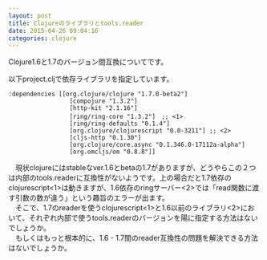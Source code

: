 ```yaml
---
layout: post
title: Clojureのライブラリとtools.reader
date: 2015-04-26 09:04:16
categories: clojure
---
```

<!-- {% raw %} -->
<p>Clojure1.6と1.7のバージョン間互換についてです。</p>

<p>以下project.cljで依存ライブラリを指定しています。</p>

<pre class="lang-clj prettyprint-override"><code>:dependencies [[org.clojure/clojure "1.7.0-beta2"]
                 [compojure "1.3.2"]
                 [http-kit "2.1.16"]
                 [ring/ring-core "1.3.2"]　;; &lt;1&gt;
                 [ring/ring-defaults "0.1.4"]
                 [org.clojure/clojurescript "0.0-3211"] ;; &lt;2&gt;
                 [cljs-http "0.1.30"]
                 [org.clojure/core.async "0.1.346.0-17112a-alpha"]
                 [org.omcljs/om "0.8.8"]]
</code></pre>

<p>　現状clojureにはstableなver.1.6とbetaの1.7がありますが、どうやらこの２つは内部のtools.readerに互換性がないようです。上の場合だと1.7依存のclojurescript&lt;1>は動きますが、1.6依存のringサーバー&lt;2>では「read関数に渡す引数の数が違う」という趣旨のエラーが出ます。<br>
　そこで、1.7のreaderを使うclojurescript&lt;1>と1.6以前のライブラリ&lt;2>において、それぞれ内部で使うtools.readerのバージョンを陽に指定する方法はないでしょうか。<br>
　もしくはもっと根本的に、1.6 - 1.7間のreader互換性の問題を解決できる方法はないでしょうか。</p>
<!-- {% endraw %} -->

